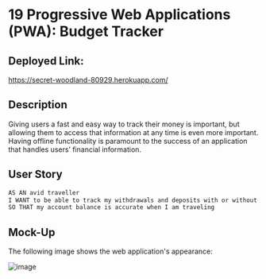 # 19 Progressive Web Applications (PWA): Budget Tracker

## Deployed Link:
https://secret-woodland-80929.herokuapp.com/


## Description
Giving users a fast and easy way to track their money is important, but allowing them to access that information at any time is even more important. Having offline functionality is paramount to the success of an application that handles users’ financial information.


## User Story

```md
AS AN avid traveller
I WANT to be able to track my withdrawals and deposits with or without a data/internet connection
SO THAT my account balance is accurate when I am traveling 
```


## Mock-Up

The following image shows the web application's appearance:

![image](https://user-images.githubusercontent.com/101944347/184516561-13345d9b-5184-4ea7-87d4-a854e64e7cad.png)

